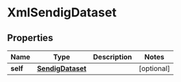 

# XmlSendigDataset

## Properties

Name | Type | Description | Notes
------------ | ------------- | ------------- | -------------
**self** | [**SendigDataset**](SendigDataset.md) |  |  [optional]




